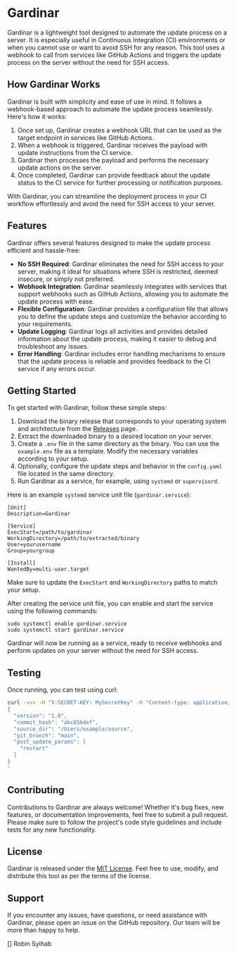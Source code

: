 # Gardinar

Gardinar is a lightweight tool designed to automate the update process on a server. It is especially useful in Continuous Integration (CI) environments or when you cannot use or want to avoid SSH for any reason. This tool uses a webhook to call from services like GitHub Actions and triggers the update process on the server without the need for SSH access.

## How Gardinar Works

Gardinar is built with simplicity and ease of use in mind. It follows a webhook-based approach to automate the update process seamlessly. Here's how it works:

1. Once set up, Gardinar creates a webhook URL that can be used as the target endpoint in services like GitHub Actions.
2. When a webhook is triggered, Gardinar receives the payload with update instructions from the CI service.
3. Gardinar then processes the payload and performs the necessary update actions on the server.
4. Once completed, Gardinar can provide feedback about the update status to the CI service for further processing or notification purposes.

With Gardinar, you can streamline the deployment process in your CI workflow effortlessly and avoid the need for SSH access to your server.

## Features

Gardinar offers several features designed to make the update process efficient and hassle-free:

- **No SSH Required**: Gardinar eliminates the need for SSH access to your server, making it ideal for situations where SSH is restricted, deemed insecure, or simply not preferred.
- **Webhook Integration**: Gardinar seamlessly integrates with services that support webhooks such as GitHub Actions, allowing you to automate the update process with ease.
- **Flexible Configuration**: Gardinar provides a configuration file that allows you to define the update steps and customize the behavior according to your requirements.
- **Update Logging**: Gardinar logs all activities and provides detailed information about the update process, making it easier to debug and troubleshoot any issues.
- **Error Handling**: Gardinar includes error handling mechanisms to ensure that the update process is reliable and provides feedback to the CI service if any errors occur.

## Getting Started

To get started with Gardinar, follow these simple steps:

1. Download the binary release that corresponds to your operating system and architecture from the [Releases](https://github.com/anvie/gardinar/releases) page. 
2. Extract the downloaded binary to a desired location on your server.
3. Create a `.env` file in the same directory as the binary. You can use the `example.env` file as a template. Modify the necessary variables according to your setup.
4. Optionally, configure the update steps and behavior in the `config.yaml` file located in the same directory.
5. Run Gardinar as a service, for example, using `systemd` or `supervisord`.

Here is an example `systemd` service unit file (`gardinar.service`):

```
[Unit]
Description=Gardinar

[Service]
ExecStart=/path/to/gardinar
WorkingDirectory=/path/to/extracted/binary
User=yourusername
Group=yourgroup

[Install]
WantedBy=multi-user.target
```

Make sure to update the `ExecStart` and `WorkingDirectory` paths to match your setup. 

After creating the service unit file, you can enable and start the service using the following commands:

```
sudo systemctl enable gardinar.service
sudo systemctl start gardinar.service
```

Gardinar will now be running as a service, ready to receive webhooks and perform updates on your server without the need for SSH access.

## Testing

Once running, you can test using curl:

```bash
curl -vvv -H "X-SECRET-KEY: MySecretKey" -H "Content-type: application/json" -X POST http://localhost:8080/webhook -d '
{
  "version": "1.0",
  "commit_hash": "abc856def",
  "source_dir": "/Users/example/source",
  "git_branch": "main",
  "post_update_params": [
    "restart"
  ]
}
'
```


## Contributing

Contributions to Gardinar are always welcome! Whether it's bug fixes, new features, or documentation improvements, feel free to submit a pull request. Please make sure to follow the project's code style guidelines and include tests for any new functionality.

## License

Gardinar is released under the [MIT License](https://github.com/anvie/gardinar/LICENSE). Feel free to use, modify, and distribute this tool as per the terms of the license.

## Support

If you encounter any issues, have questions, or need assistance with Gardinar, please open an issue on the GitHub repository. Our team will be more than happy to help.

[] Robin Syihab
